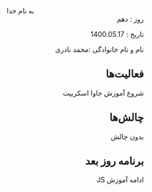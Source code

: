 ﻿<div dir="rtl" align="center">
به نام خدا
</div>
<div dir="rtl" align="right">
روز : دهم

تاریخ : 1400.05.17

نام و نام خانوادگی :محمد نادری

## فعالیت‌ها
شروع آموزش جاوا اسکریپت

## چالش‌ها
بدون چالش
## برنامه روز بعد
ادامه آموزش JS
</div>